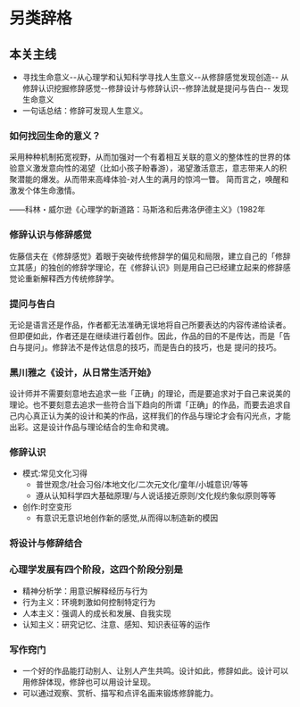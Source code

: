 # 另类辞格

## 本关主线
- 寻找生命意义--从心理学和认知科学寻找人生意义--从修辞感觉发现创造--
从修辞认识挖掘修辞感觉--修辞设计与修辞认识--修辞法就是提问与告白--
发现生命意义
- 一句话总结：修辞可发现人生意义。

### 如何找回生命的意义？
采用种种机制拓宽视野，从而加强对一个有着相互关联的意义的整体性的世界的体验意义激发意向性的渴望（比如小孩子盼春游），渴望激活意志，意志带来人的积聚潜能的爆发。从而带来高峰体验-对人生的满月的惊鸿一瞥。 简而言之，唤醒和激发个体生命激情。	　　

——科林・威尔逊《心理学的新道路：马斯洛和后弗洛伊德主义》（1982年

### 修辞认识与修辞感觉
佐藤信夫在《修辞感觉》着眼于突破传统修辞学的偏见和局限，建立自己的「修辞立其感」的独创的修辞学理论，在《修辞认识》则是用自己已经建立起来的修辞感觉论重新解释西方传统修辞学。

### 提问与告白
无论是语言还是作品，作者都无法准确无误地将自己所要表达的内容传递给读者。但即便如此，作者还是在继续进行着创作。因此，作品的目的不是传达，而是「告白与提问」。修辞法不是传达信息的技巧，而是告白的技巧，也是
提问的技巧。

### 黑川雅之《设计，从日常生活开始》
设计师并不需要刻意地去追求一些「正确」的理论，而是要追求对于自己来说美的理论。也不要刻意去追求一些符合当下趋向的所谓「正确」的作品，而要去追求自己内心真正认为美的设计和美的作品，这样我们的作品与理论才会有闪光点，才能出彩。这是设计作品与理论结合的生命和灵魂。


### 修辞认识
- 模式:常见文化习得
  - 普世观念/社会习俗/本地文化/二次元文化/童年/小城意识/等等
  - 遵从认知科学四大基础原理/与人说话接近原则/文化规约象似原则等等
- 创作:时空变形
  - 有意识无意识地创作新的感觉,从而得以制造新的模因
### 将设计与修辞结合
### 心理学发展有四个阶段，这四个阶段分别是
- 精神分析学：用意识解释经历与行为
- 行为主义：环境刺激如何控制特定行为
- 人本主义：强调人的成长和发展、自我实现
- 认知主义：研究记忆、注意、感知、知识表征等的运作


### 写作窍门
- 一个好的作品能打动别人、让别人产生共鸣。设计如此，修辞如此。设计可以用修辞体现，修辞也可以用设计呈现。
- 可以通过观察、赏析、描写和点评名画来锻炼修辞能力。
